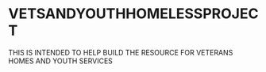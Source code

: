 # VETSANDYOUTHHOMELESSPROJECT
THIS IS INTENDED TO HELP BUILD THE RESOURCE FOR VETERANS HOMES AND YOUTH SERVICES
